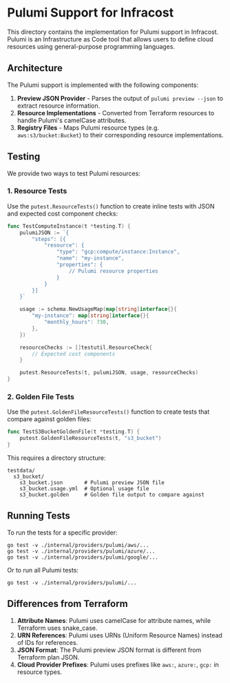 # Pulumi Support for Infracost

This directory contains the implementation for Pulumi support in Infracost. Pulumi is an Infrastructure as Code tool that allows users to define cloud resources using general-purpose programming languages.

## Architecture

The Pulumi support is implemented with the following components:

1. **Preview JSON Provider** - Parses the output of `pulumi preview --json` to extract resource information.
2. **Resource Implementations** - Converted from Terraform resources to handle Pulumi's camelCase attributes.
3. **Registry Files** - Maps Pulumi resource types (e.g. `aws:s3/bucket:Bucket`) to their corresponding resource implementations.

## Testing

We provide two ways to test Pulumi resources:

### 1. Resource Tests

Use the `putest.ResourceTests()` function to create inline tests with JSON and expected cost component checks:

```go
func TestComputeInstance(t *testing.T) {
    pulumiJSON := `{
        "steps": [{
            "resource": {
                "type": "gcp:compute/instance:Instance",
                "name": "my-instance",
                "properties": {
                    // Pulumi resource properties
                }
            }
        }]
    }`

    usage := schema.NewUsageMap(map[string]interface{}{
        "my-instance": map[string]interface{}{
            "monthly_hours": 730,
        },
    })

    resourceChecks := []testutil.ResourceCheck{
        // Expected cost components
    }

    putest.ResourceTests(t, pulumiJSON, usage, resourceChecks)
}
```

### 2. Golden File Tests

Use the `putest.GoldenFileResourceTests()` function to create tests that compare against golden files:

```go
func TestS3BucketGoldenFile(t *testing.T) {
    putest.GoldenFileResourceTests(t, "s3_bucket")
}
```

This requires a directory structure:
```
testdata/
  s3_bucket/
    s3_bucket.json       # Pulumi preview JSON file
    s3_bucket.usage.yml  # Optional usage file
    s3_bucket.golden     # Golden file output to compare against
```

## Running Tests

To run the tests for a specific provider:

```shell
go test -v ./internal/providers/pulumi/aws/...
go test -v ./internal/providers/pulumi/azure/...
go test -v ./internal/providers/pulumi/google/...
```

Or to run all Pulumi tests:

```shell
go test -v ./internal/providers/pulumi/...
```

## Differences from Terraform

1. **Attribute Names**: Pulumi uses camelCase for attribute names, while Terraform uses snake_case.
2. **URN References**: Pulumi uses URNs (Uniform Resource Names) instead of IDs for references.
3. **JSON Format**: The Pulumi preview JSON format is different from Terraform plan JSON.
4. **Cloud Provider Prefixes**: Pulumi uses prefixes like `aws:`, `azure:`, `gcp:` in resource types.